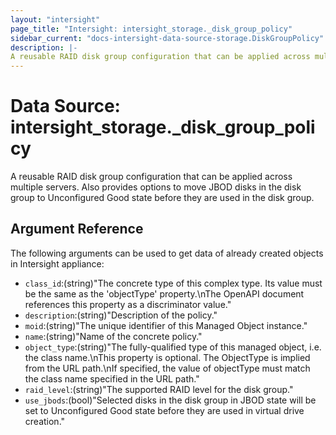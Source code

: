 ```yaml
---
layout: "intersight"
page_title: "Intersight: intersight_storage._disk_group_policy"
sidebar_current: "docs-intersight-data-source-storage.DiskGroupPolicy"
description: |-
A reusable RAID disk group configuration that can be applied across multiple servers. Also provides options to move JBOD disks in the disk group to Unconfigured Good state before they are used in the disk group.
---
```


# Data Source: intersight_storage._disk_group_policy
A reusable RAID disk group configuration that can be applied across multiple servers. Also provides options to move JBOD disks in the disk group to Unconfigured Good state before they are used in the disk group.
## Argument Reference
The following arguments can be used to get data of already created objects in Intersight appliance:
* `class_id`:(string)"The concrete type of this complex type. Its value must be the same as the 'objectType' property.\nThe OpenAPI document references this property as a discriminator value."
* `description`:(string)"Description of the policy."
* `moid`:(string)"The unique identifier of this Managed Object instance."
* `name`:(string)"Name of the concrete policy."
* `object_type`:(string)"The fully-qualified type of this managed object, i.e. the class name.\nThis property is optional. The ObjectType is implied from the URL path.\nIf specified, the value of objectType must match the class name specified in the URL path."
* `raid_level`:(string)"The supported RAID level for the disk group."
* `use_jbods`:(bool)"Selected disks in the disk group in JBOD state will be set to Unconfigured Good state before they are used in virtual drive creation."
